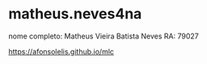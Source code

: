 # matheus.neves4na

nome completo: Matheus Vieira Batista Neves
RA: 79027

https://afonsolelis.github.io/mlc